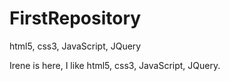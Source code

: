 FirstRepository
===============

html5, css3, JavaScript, JQuery

Irene is here, I like html5, css3, JavaScript, JQuery.
